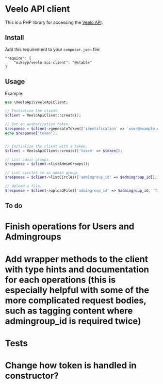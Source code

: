 Veelo API client
================

This is a PHP library for accessing the [Veelo API](https://home.veeloapp.com/docs/).

Install
-------

Add this requirement to your `composer.json` file:

```
"require": {
    "mikeyp/veelo-api-client": "@stable"
}
```

Usage
-----

Example:

```php
use \VeeloApi\VeeloApiClient;

// Initialize the client.
$client = VeeloApiClient::create();

// Get an authorization token.
$response = $client->generateToken(['identification' => 'user@example.com', 'password' => 'secret']);
echo $response['token'];


// Initialize the client with a token.
$client = VeeloApiClient::create(['token' => $token]);

// List admin groups.
$response = $client->listAdminGroups();

// List circles in an admin group.
$response = $client->listCircles(['admingroup_id' => $admingroup_id]);

// Upload a file.
$response = $client->uploadFile(['admingroup_id' => $admingroup_id, 'file' => fopen('path/to/file.pdf', 'r')]);

```

To do
-----

# Finish operations for Users and Admingroups
# Add wrapper methods to the client with type hints and documentation for each operations (this is especially helpful with some of the more complicated request bodies, such as tagging content where admingroup_id is required twice)
# Tests
# Change how token is handled in constructor?